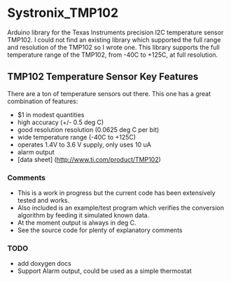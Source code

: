 # Systronix_TMP102
Arduino library for the Texas Instruments precision I2C temperature sensor TMP102.
I could not find an existing library which supported the full range and resolution of the TMP102 so I wrote one. 
This library supports the full temperature range of the TMP102, from -40C to +125C, at full resolution.

## TMP102 Temperature Sensor Key Features
There are a ton of temperature sensors out there. This one has a great combination of features:
 - $1 in modest quantities 
 - high accuracy (+/- 0.5 deg C)
 - good resolution resolution (0.0625 deg C per bit)
 - wide temperature range (-40C to +125C)
 - operates 1.4V to 3.6 V supply, only uses 10 uA
 - alarm output
 - [data sheet] (http://www.ti.com/product/TMP102)
 
### Comments
 - This is a work in progress but the current code has been extensively tested and works. 
 - Also included is an example/test program which verifies the conversion algorithm by feeding it simulated known data.
 - At the moment output is always in deg C.
 - See the source code for plenty of explanatory comments

### TODO
 - add doxygen docs
 - Support Alarm output, could be used as a simple thermostat 
